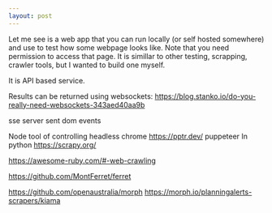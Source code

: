 ```yaml
---
layout: post
---
```


Let me see is a web app that you can run locally (or self hosted somewhere) and
use to test how some webpage looks like.
Note that you need permission to access that page.
It is simillar to other testing, scrapping, crawler tools, but I wanted to build
one myself.

It is API based service.

Results can be returned using websockets:
https://blog.stanko.io/do-you-really-need-websockets-343aed40aa9b

sse server sent dom events

Node tool of controlling headless chrome https://pptr.dev/ puppeteer
In python https://scrapy.org/

https://awesome-ruby.com/#-web-crawling

https://github.com/MontFerret/ferret

https://github.com/openaustralia/morph
https://morph.io/planningalerts-scrapers/kiama
